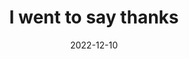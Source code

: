 ---
title: "I went to say thanks"
date: 2022-12-10
next:
  - there it was explained
related:
  - BE GRATEFUL
tags:
  - Fragment
  - DMT
  - Trip Report
---